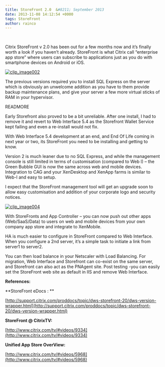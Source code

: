 ```yaml
---
title: StoreFront 2.0  &#8211; September 2013
date: 2013-11-08 14:12:54 +0000
tags: StoreFront
author: rainco
---
```


 

Citrix StoreFront v 2.0 has been out for a few months now and it’s finally worth a look if you haven’t already. StoreFront is what Citrix call “enterprise app store” where users can subscribe to applications just as you do with smartphone devices on Android or iOS.

[ ![clip_image002](http://cjrainey.files.wordpress.com/2013/11/clip_image002_thumb.jpg?w=244&h=106 "clip_image002") ](http://cjrainey.files.wordpress.com/2013/11/clip_image002.jpg)

The previous versions required you to install SQL Express on the server which is obviously an unwelcome addition as you have to them provide backup maintenance plans, and give your server a few more virtual sticks of RAM in your hypervisor.

READMORE

Early Storefront also proved to be a bit unreliable. After one install, I had to remove it and revert to Web Interface 5.4 as the Storefront Wallet Service kept failing and even a re-install would not fix.

With Web Interface 5.4 development at an end, and End Of Life coming in next year or two, its StoreFront you need to be installing and getting to know.

Version 2 is much leaner due to no SQL Express, and while the management console is still limited in terms of customisation (compared to Web I) – the Green Bubble GUI is now the same across web and mobile devices. Integration to CAG and your XenDesktop and XenApp farms is similar to Web-I and easy to setup.

I expect that the StoreFront management tool will get an upgrade soon to allow easy customisation and addition of your corporate logo and security notices.

[ ![clip_image004](http://cjrainey.files.wordpress.com/2013/11/clip_image004_thumb.jpg?w=212&h=159 "clip_image004") ](http://cjrainey.files.wordpress.com/2013/11/clip_image004.jpg)

With StoreFronts and App Controller – you can now push out other apps (Web/SaaS/Data) to users on web and mobile devices from your own company app store and integrate to XenMobile.

HA is much easier to configure in StoreFront compared to Web Interface. When you configure a 2nd server, it’s a simple task to initiate a link from server1 to server2.

You can then load balance in your Netscaler with Load Balancing. For migration, Web Interface and Storefront can co-exist on the same server, and Storefront can also act as the PNAgent site. Post testing -you can easily set the StoreFront web site as default in IIS and remove Web Interface.

**References:**

**StoreFront eDocs : **

[http://support.citrix.com/proddocs/topic/dws-storefront-20/dws-version-wrapper.html](http://support.citrix.com/proddocs/topic/dws-storefront-20/dws-version-wrapper.html)

**StoreFront @ CitrixTV:**

[http://www.citrix.com/tv/#videos/9334](http://www.citrix.com/tv/#videos/9334)

**Unified App Store OverView:**

[http://www.citrix.com/tv/#videos/5968](http://www.citrix.com/tv/#videos/5968)


